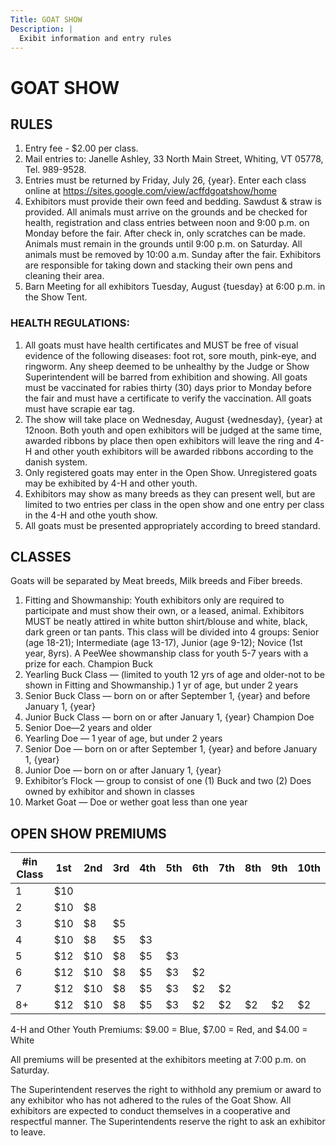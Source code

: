 ```yaml
---
Title: GOAT SHOW
Description: |
  Exibit information and entry rules
---
```

# GOAT SHOW

## RULES

1. Entry fee - $2.00 per class. 
2. Mail entries to: Janelle Ashley, 33 North Main Street, Whiting,
   VT 05778, Tel. 989-9528. 
3. Entries must be returned by Friday, July 26, {year}. Enter each class online at https://sites.google.com/view/acffdgoatshow/home
4. Exhibitors must provide their own feed and bedding. 
   Sawdust & straw is provided.
   All animals must arrive on the grounds and be checked for health, registration and class
   entries between noon and 9:00 p.m. on Monday before the fair. After check in, only
   scratches can be made. Animals must remain in the grounds until 9:00 p.m. on Saturday. All animals must be removed by 10:00 a.m. Sunday after the fair.
   Exhibitors are responsible for taking down and stacking their own pens and cleaning their
   area.
5. Barn Meeting for all exhibitors Tuesday, August {tuesday} at 6:00 p.m. in the Show Tent.

### HEALTH REGULATIONS:

1. All goats must have health certificates and MUST be free of visual
   evidence of the following diseases: foot rot, sore mouth, pink-eye, and ringworm. Any
   sheep deemed to be unhealthy by the Judge or Show Superintendent will be barred from
   exhibition and showing. All goats must be vaccinated for rabies thirty (30) days prior to
   Monday before the fair and must have a certificate to verify the vaccination. All goats must have
   scrapie ear tag.
2. The show will take place on Wednesday, August {wednesday}, {year} at 12noon. Both youth and open
   exhibitors will be judged at the same time, awarded ribbons by place then open exhibitors
   will leave the ring and 4-H and other youth exhibitors will be awarded ribbons according
   to the danish system.
3. Only registered goats may enter in the Open Show. Unregistered goats may be exhibited
   by 4-H and other youth.
4. Exhibitors may show as many breeds as they can present well, but are limited to two
   entries per class in the open show and one entry per class in the 4-H and othe youth
   show.
5. All goats must be presented appropriately according to breed standard.

## CLASSES

Goats will be separated by Meat breeds, Milk breeds and Fiber breeds.

1. Fitting and Showmanship: Youth exhibitors only are required to participate and
   must show their own, or a leased, animal. Exhibitors MUST be neatly attired in white
   button shirt/blouse and white, black, dark green or tan pants. This class will be divided
   into 4 groups: Senior (age 18-21); Intermediate (age 13-17), Junior (age 9-12); Novice
   (1st year, 8yrs). A PeeWee showmanship class for youth 5-7 years with a prize for each.
   Champion Buck
2. Yearling Buck Class — (limited to youth 12 yrs of age and older-not to be shown in
   Fitting and Showmanship.) 1 yr of age, but under 2 years
3. Senior Buck Class — born on or after September 1, {year} and before January 1, {year}
4. Junior Buck Class — born on or after January 1, {year}
   Champion Doe
5. Senior Doe—2 years and older
6. Yearling Doe — 1 year of age, but under 2 years
7. Senior Doe — born on or after September 1, {year} and before January 1, {year}
8. Junior Doe — born on or after January 1, {year}
9. Exhibitor’s Flock — group to consist of one (1) Buck and two (2) Does owned by
   exhibitor and shown in classes
10. Market Goat — Doe or wether goat less than one year

## OPEN SHOW PREMIUMS

| \#in Class | 1st | 2nd | 3rd | 4th | 5th | 6th | 7th | 8th | 9th | 10th |
| ---------- | --- | --- | --- | --- | --- | --- | --- | --- | --- | ---- |
| 1          | $10 |     |     |     |     |     |     |     |     |      |
| 2          | $10 | $8  |     |     |     |     |     |     |     |      |
| 3          | $10 | $8  | $5  |     |     |     |     |     |     |      |
| 4          | $10 | $8  | $5  | $3  |     |     |     |     |     |      |
| 5          | $12 | $10 | $8  | $5  | $3  |     |     |     |     |      |
| 6          | $12 | $10 | $8  | $5  | $3  | $2  |     |     |     |      |
| 7          | $12 | $10 | $8  | $5  | $3  | $2  | $2  |     |     |      |
| 8+         | $12 | $10 | $8  | $5  | $3  | $2  | $2  | $2  | $2  | $2   |

4-H and Other Youth Premiums: $9.00 = Blue, $7.00 = Red, and $4.00 = White

All premiums will be presented at the exhibitors meeting at 7:00 p.m. on Saturday.

The Superintendent reserves the right to withhold any premium or award to any exhibitor
who has not adhered to the rules of the Goat Show. All exhibitors are expected to conduct
themselves in a cooperative and respectful manner. The Superintendents reserve the right to
ask an exhibitor to leave.